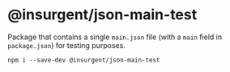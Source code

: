 # @insurgent/json-main-test

Package that contains a single `main.json` file (with a `main` field in `package.json`) for testing purposes.

```shell
npm i --save-dev @insurgent/json-main-test
```
